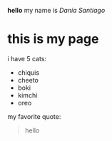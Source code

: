 **hello**
my name is *Dania Santiago* 

# this is my page

i have 5 cats: 
* chiquis
* cheeto
* boki
* kimchi
* oreo

my favorite quote: 
> hello
